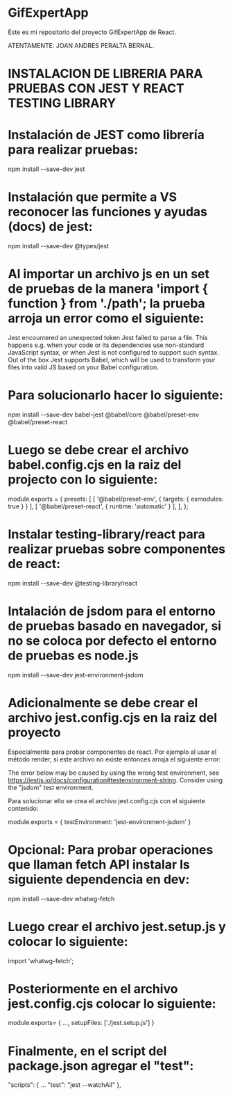 # GifExpertApp

Este es mi repositorio del proyecto GifExpertApp de React.

ATENTAMENTE: JOAN ANDRES PERALTA BERNAL.

# INSTALACION DE LIBRERIA PARA PRUEBAS CON JEST Y REACT TESTING LIBRARY

# Instalación de JEST como librería para realizar pruebas:
npm install --save-dev jest

# Instalación que permite a VS reconocer las funciones y ayudas (docs) de jest:
npm install --save-dev @types/jest


# Al importar un archivo js en un set de pruebas de la manera 'import { function } from './path'; la prueba arroja un error como el siguiente:
Jest encountered an unexpected token
Jest failed to parse a file. This happens e.g. when your code or its dependencies use non-standard JavaScript syntax, or when Jest is not configured to support such syntax.        
Out of the box Jest supports Babel, which will be used to transform your files into valid JS based on your Babel configuration.

# Para solucionarlo hacer lo siguiente:

npm install --save-dev babel-jest @babel/core @babel/preset-env @babel/preset-react 

# Luego se debe crear el archivo babel.config.cjs en la raiz del projecto con lo siguiente:

module.exports = {
    presets: [
        [ '@babel/preset-env', { targets: { esmodules: true } } ],
        [ '@babel/preset-react', { runtime: 'automatic' } ],
    ],
};

# Instalar testing-library/react para realizar pruebas sobre componentes de react:
npm install --save-dev @testing-library/react

# Intalación de jsdom para el entorno de pruebas basado en navegador, si no se coloca por defecto el entorno de pruebas es node.js
npm install --save-dev jest-environment-jsdom

# Adicionalmente se debe crear el archivo jest.config.cjs en la raiz del proyecto

Especialmente para probar componentes de react.
Por ejemplo al usar el método render, si este archivo no existe entonces arroja el siguiente error:

The error below may be caused by using the wrong test environment, see https://jestjs.io/docs/configuration#testenvironment-string.
Consider using the "jsdom" test environment.

Para solucionar ello se crea el archivo jest.config.cjs con el siguiente contenido:

module.exports = {
    testEnvironment: 'jest-environment-jsdom'
}

# Opcional: Para probar operaciones que llaman fetch API instalar ls siguiente dependencia en dev:
npm install --save-dev whatwg-fetch

# Luego crear el archivo jest.setup.js y colocar lo siguiente:

import 'whatwg-fetch';

# Posteriormente en el archivo jest.config.cjs colocar lo siguiente:

module.exports= {
	...,
	setupFiles: ['./jest.setup.js']
}

# Finalmente, en el script del package.json agregar el "test":

"scripts": {
    ...
    "test": "jest --watchAll"
  },
